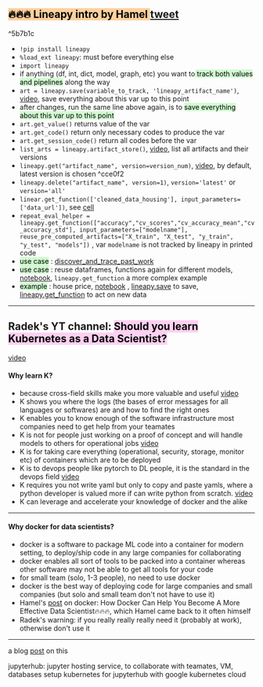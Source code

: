 ## <mark style="background: #FFB86CA6;">🔥🔥🔥 Lineapy intro by Hamel </mark> [tweet](https://twitter.com/HamelHusain/status/1612989477622009856)

^5b7b1c

- `!pip install lineapy`
- `%load_ext lineapy`: must before everything else
- `import lineapy`
- if anything (df, int, dict, model, graph, etc) you want to<mark style="background: #BBFABBA6;"> track both values and pipelines</mark> along the way
- `art = lineapy.save(variable_to_track, 'lineapy_artifact_name')`, [video](https://youtu.be/2HpF3b-mM_4?t=677), save everything about this var up to this point
- after changes, run the same line above again, is to <mark style="background: #BBFABBA6;">save everything about this var up to this point</mark> 
- `art.get_value()` returns value of the var
- `art.get_code()` return only necessary codes to produce the var
- `art.get_session_code()` return all codes before the var
- `list_arts = lineapy.artifact_store()`, [video](https://youtu.be/2HpF3b-mM_4?t=1030), list all artifacts and their versions
- `lineapy.get("artifact_name", version=version_num)`, [video](https://youtu.be/2HpF3b-mM_4?t=1273), by default, latest version is chosen ^cce0f2
- `lineapy.delete("artifact_name", version=1)`, `version='latest'` or `version='all'`
- `linear.get_function(['cleaned_data_housing'], input_parameters=['data_url'])`, see [cell](https://www.kaggle.com/code/danielliao/lineapy-house-price?scriptVersionId=116085785&cellId=54)
- `repeat_eval_helper = lineapy.get_function(["accuracy","cv_scores","cv_accuracy_mean","cv_accuracy_std"], input_parameters=["modelname"], reuse_pre_computed_artifacts=["X_train", "X_test", "y_train", "y_test", "models"])` , var `modelname` is not tracked by lineapy in printed code
-  <mark style="background: #BBFABBA6;">use case</mark> : [discover_and_trace_past_work](https://github.com/LineaLabs/lineapy/blob/main/examples/use_cases/discover_and_trace_past_work/discover_and_trace_past_work.ipynb) 
- <mark style="background: #BBFABBA6;">use case</mark> : reuse dataframes, functions again for different models, [notebook](https://www.kaggle.com/danielliao/lineapy-reuse-component/), `lineapy.get_function` a more complex example
- <mark style="background: #BBFABBA6;">example</mark> : house price, [notebook](https://www.kaggle.com/danielliao/lineapy-house-price/) , [lineapy.save](https://www.kaggle.com/code/danielliao/lineapy-house-price?scriptVersionId=116085785&cellId=38) to save, [lineapy.get_function](https://www.kaggle.com/code/danielliao/lineapy-house-price?scriptVersionId=116085785&cellId=54) to act on new data


---
## Radek's YT channel: <mark style="background: #FFB8EBA6;">Should you learn Kubernetes as a Data Scientist? </mark> 
[video](https://youtu.be/mlK3Lg0wQN8)


#### Why learn K? 
- because cross-field skills make you more valuable and useful  [video](https://youtu.be/mlK3Lg0wQN8?t=263)
- K shows you where the logs (the bases of error messages for all languages or softwares) are and how to find the right ones
- K enables you to know enough of the software infrastructure most companies need to get help from your teamates
- K is not for people just working on a proof of concept and will handle models to others for operational jobs [video](https://youtu.be/mlK3Lg0wQN8?t=990)
- K is for taking care everything (operational, security, storage, monitor etc) of containers which are to be deployed
- K is to devops people like pytorch to DL people, it is the standard in the devops field [video](https://youtu.be/mlK3Lg0wQN8?t=1117)
- K requires you not write yaml but only to copy and paste yamls, where a python developer is valued more if can write python from scratch. [video](https://youtu.be/mlK3Lg0wQN8?t=1450)
- K can leverage and accelerate your knowledge of docker and the alike


---

#### Why docker for data scientists? 

- docker is a software to package ML code into a container for modern setting, to deploy/ship code in any large companies for collaborating
- docker enables all sort of tools to be packed into a container whereas other software may not be able to get all tools for your code
- for small team (solo, 1-3 people), no need to use docker
- docker is the best way of deploying code for large companies and small companies (but solo and small team don't not have to use it)
- Hamel's [post](https://towardsdatascience.com/how-docker-can-help-you-become-a-more-effective-data-scientist-7fc048ef91d5) on docker: How Docker Can Help You Become A More Effective Data Scientist🔥🔥🔥, which Hamel came back to it often himself
- Radek's warning: if you really really really need it (probably at work), otherwise don't use it
---

a blog [post](https://hamel.dev/blog/posts/k8s/) on this 

jupyterhub: jupyter hosting service, to collaborate with teamates, VM, databases
setup kubernetes for jupyterhub with google kubernetes cloud
